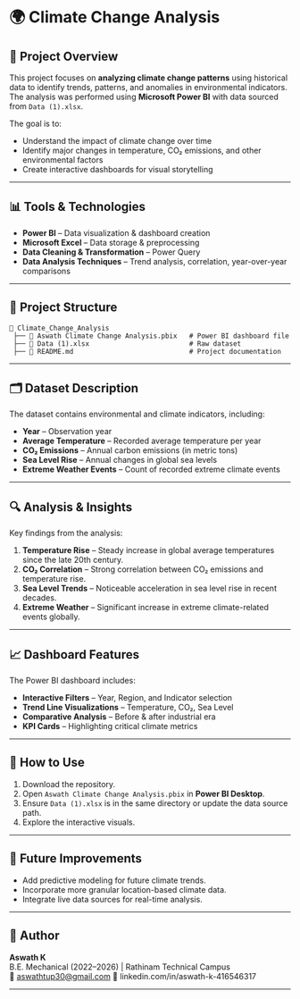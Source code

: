 # 🌍 Climate Change Analysis

## 📌 Project Overview
This project focuses on **analyzing climate change patterns** using historical data to identify trends, patterns, and anomalies in environmental indicators.  
The analysis was performed using **Microsoft Power BI** with data sourced from `Data (1).xlsx`.

The goal is to:
- Understand the impact of climate change over time
- Identify major changes in temperature, CO₂ emissions, and other environmental factors
- Create interactive dashboards for visual storytelling

---

## 📊 Tools & Technologies
- **Power BI** – Data visualization & dashboard creation
- **Microsoft Excel** – Data storage & preprocessing
- **Data Cleaning & Transformation** – Power Query
- **Data Analysis Techniques** – Trend analysis, correlation, year-over-year comparisons

---

## 📂 Project Structure
```
📁 Climate_Change_Analysis
 ├── 📄 Aswath Climate Change Analysis.pbix   # Power BI dashboard file
 ├── 📄 Data (1).xlsx                         # Raw dataset
 ├── 📄 README.md                             # Project documentation
```

---

## 🗂 Dataset Description
The dataset contains environmental and climate indicators, including:
- **Year** – Observation year
- **Average Temperature** – Recorded average temperature per year
- **CO₂ Emissions** – Annual carbon emissions (in metric tons)
- **Sea Level Rise** – Annual changes in global sea levels
- **Extreme Weather Events** – Count of recorded extreme climate events

---

## 🔍 Analysis & Insights
Key findings from the analysis:
1. **Temperature Rise** – Steady increase in global average temperatures since the late 20th century.
2. **CO₂ Correlation** – Strong correlation between CO₂ emissions and temperature rise.
3. **Sea Level Trends** – Noticeable acceleration in sea level rise in recent decades.
4. **Extreme Weather** – Significant increase in extreme climate-related events globally.

---

## 📈 Dashboard Features
The Power BI dashboard includes:
- **Interactive Filters** – Year, Region, and Indicator selection
- **Trend Line Visualizations** – Temperature, CO₂, Sea Level
- **Comparative Analysis** – Before & after industrial era
- **KPI Cards** – Highlighting critical climate metrics

---

## 🚀 How to Use
1. Download the repository.
2. Open `Aswath Climate Change Analysis.pbix` in **Power BI Desktop**.
3. Ensure `Data (1).xlsx` is in the same directory or update the data source path.
4. Explore the interactive visuals.

---

## 📌 Future Improvements
- Add predictive modeling for future climate trends.
- Incorporate more granular location-based climate data.
- Integrate live data sources for real-time analysis.

---

## 👤 Author
**Aswath K**  
B.E. Mechanical (2022–2026) | Rathinam Technical Campus  
📧 aswathtup30@gmail.com 
💼 linkedin.com/in/aswath-k-416546317

---

